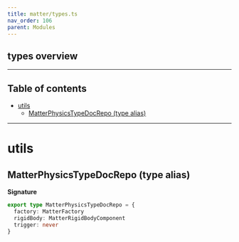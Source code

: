 ```yaml
---
title: matter/types.ts
nav_order: 106
parent: Modules
---
```


## types overview

---

<h2 class="text-delta">Table of contents</h2>

- [utils](#utils)
  - [MatterPhysicsTypeDocRepo (type alias)](#matterphysicstypedocrepo-type-alias)

---

# utils

## MatterPhysicsTypeDocRepo (type alias)

**Signature**

```ts
export type MatterPhysicsTypeDocRepo = {
  factory: MatterFactory
  rigidBody: MatterRigidBodyComponent
  trigger: never
}
```
